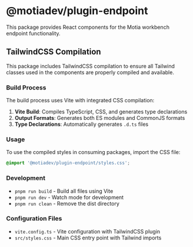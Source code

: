 # @motiadev/plugin-endpoint

This package provides React components for the Motia workbench endpoint functionality.

## TailwindCSS Compilation

This package includes TailwindCSS compilation to ensure all Tailwind classes used in the components are properly compiled and available.

### Build Process

The build process uses Vite with integrated CSS compilation:

1. **Vite Build**: Compiles TypeScript, CSS, and generates type declarations
2. **Output Formats**: Generates both ES modules and CommonJS formats
3. **Type Declarations**: Automatically generates `.d.ts` files

### Usage

To use the compiled styles in consuming packages, import the CSS file:

```css
@import '@motiadev/plugin-endpoint/styles.css';
```

### Development

- `pnpm run build` - Build all files using Vite
- `pnpm run dev` - Watch mode for development
- `pnpm run clean` - Remove the dist directory

### Configuration Files

- `vite.config.ts` - Vite configuration with TailwindCSS plugin
- `src/styles.css` - Main CSS entry point with Tailwind imports
